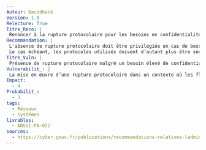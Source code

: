 ```yaml
---
Auteur: Dacodhack
Version: 1.0
Relecture: True
Titre_Reco: |
 Renoncer à la rupture protocolaire pour les besoins en confidentialité
Recommandation: |
 L'absence de rupture protocolaire doit être privilégiée en cas de besoin fort de confidentialité des flux d’administration et après une analyse de risque complémentaire.
 Le cas échéant, les protocoles utilisés doivent d’autant plus être sécurisés et configurés à l’état de l’art conformément à R24.
Titre_Vuln: |
 Présence de rupture protocolaire malgré un besoin élevé de confidentialité
Vulnerabilit_: |
 La mise en œuvre d’une rupture protocolaire dans un contexte où les flux d’administration nécessitent une confidentialité élevée peut compromettre la sécurité. Cela introduit des points de vulnérabilité supplémentaires et augmente le risque de compromission des données sensibles échangées.
Impact: 
  - 4
Probabilit_: 
  - 3
tags:
  - Réseaux
  - Systèmes
livrables:
  - ANSSI-PA-022
sources:
  - https://cyber.gouv.fr/publications/recommandations-relatives-ladministration-securisee-des-si
---
```


